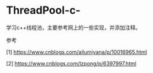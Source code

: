 # ThreadPool-c-
学习c++线程池，主要参考网上的一些实现，并添加注释。



参考

[1] https://www.cnblogs.com/ailumiyana/p/10016965.html

[2] https://www.cnblogs.com/lzpong/p/6397997.html 